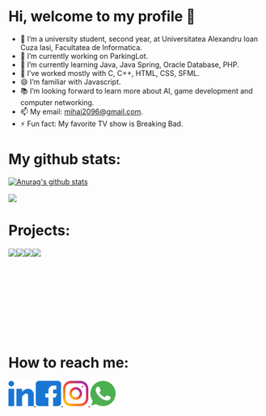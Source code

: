 <h1>Hi, welcome to my profile 👋</h1>

- 🏫 I’m a university student, second year, at Universitatea Alexandru Ioan Cuza Iasi, Facultatea de Informatica.
- 🔭 I’m currently working on ParkingLot.
- 🌱 I’m currently learning Java, Java Spring, Oracle Database, PHP.
- 💪 I’ve worked mostly with C, C++, HTML, CSS, SFML.
- 😄 I’m familiar with Javascript. 
- 📚 I’m looking forward to learn more about AI, game development and computer networking.
- 📫 My email: mihai2096@gmail.com.
- ⚡ Fun fact: My favorite TV show is Breaking Bad.

# My github stats:

[![Anurag's github stats](https://github-readme-stats.anuraghazra1.vercel.app/api?username=mihai2096&show_icons=true&title_color=fff&icon_color=79ff97&text_color=9f9f9f&bg_color=151515)](https://github.com/anuraghazra/github-readme-stats)
  
<a href = "https://github.com/mihai2096?tab=repositories">
    <img src = "https://github-readme-stats.vercel.app/api/top-langs/?username=mihai2096&langs_count=10&theme=dark&layout=compact&card_width=270" align = "center" />
</a>

# Projects: 

<a href="https://github.com/mihai2096/ChessGame">
  <img align="left" src="https://github-readme-stats.anuraghazra1.vercel.app/api/pin/?username=mihai2096&repo=ChessGame&title_color=fff&icon_color=79ff97&text_color=9f9f9f&bg_color=151515" />
</a>

<a href="https://github.com/mihai2096/Electron">
  <img align="left" src="https://github-readme-stats.anuraghazra1.vercel.app/api/pin/?username=mihai2096&repo=Electron&title_color=fff&icon_color=79ff97&text_color=9f9f9f&bg_color=151515" />
</a>

<a href="https://github.com/mihai2096/Towing-Site">
  <img align="left" src="https://github-readme-stats.anuraghazra1.vercel.app/api/pin/?username=mihai2096&repo=Towing-Site&title_color=fff&icon_color=79ff97&text_color=9f9f9f&bg_color=151515" />
</a>

<a href="https://github.com/mihai2096/Genetic-Algorithms">
  <img align="left" src="https://github-readme-stats.anuraghazra1.vercel.app/api/pin/?username=mihai2096&repo=Genetic-Algorithms&title_color=fff&icon_color=79ff97&text_color=9f9f9f&bg_color=151515" />
</a>
<br/><br/><br/><br/><br/><br/><br/><br/><br/><br/>


# How to reach me:

<a href = "https://www.linkedin.com/in/mihai-ciobotaru-337ab520a/">
    <img src = "Assets/LinkedIn.png" width = "auto" height = "50px" />
</a>

<a href = "https://www.facebook.com/mihai.ciobotaru.52/">
    <img src = "Assets/Facebook.png" width = "auto" height = "50px" />
</a>

<a href = "https://www.instagram.com/mihai_024_/?hl=en/">
    <img src = "Assets/Instagram.png" width = "auto" height = "50px" />
</a>

<a href = "https://wa.me/40774450052">
    <img src = "Assets/WhatsApp.png" width = "auto" height = "50px" />
</a>



